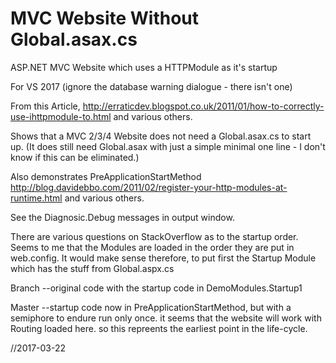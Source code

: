 # MVC Website Without Global.asax.cs
ASP.NET MVC Website which uses a HTTPModule as it's startup

For VS 2017 (ignore the database warning dialogue - there isn't one)

From this Article,
http://erraticdev.blogspot.co.uk/2011/01/how-to-correctly-use-ihttpmodule-to.html
and various others.

Shows that a MVC 2/3/4 Website does not need a Global.asax.cs to start up.
(It does still need Global.asax with just a simple minimal one line - I don't know if this can be eliminated.)

Also demonstrates PreApplicationStartMethod
http://blog.davidebbo.com/2011/02/register-your-http-modules-at-runtime.html
and various others.

See the Diagnosic.Debug messages in output window.

There are various questions on StackOverflow as to the startup order.
Seems to me that the Modules are loaded in the order they are put in web.config.
It would make sense therefore, to put first the Startup Module which has the stuff from Global.aspx.cs

Branch
--original code with the startup code in DemoModules.Startup1

Master
--startup code now in PreApplicationStartMethod, but with a semiphore to endure run only once.
  it seems that the website will work with Routing loaded here.
  so this repreents the earliest point in the life-cycle.
  

//2017-03-22
